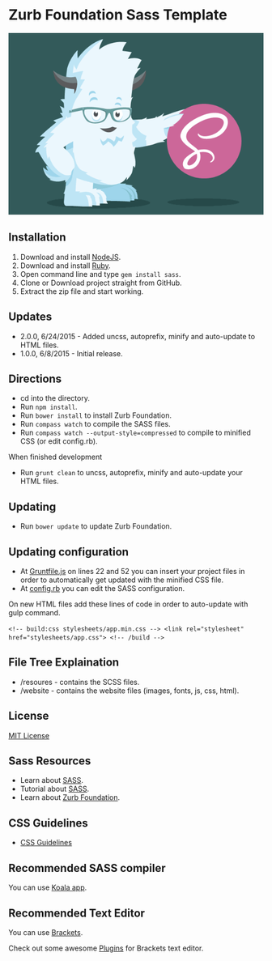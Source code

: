 # Zurb Foundation Sass Template

![Zurb Foundation Sass Template](website/images/zurbsass.png)

## Installation
1. Download and install [NodeJS](https://nodejs.org/).
2. Download and install [Ruby](https://www.ruby-lang.org/en/).
3. Open command line and type `gem install sass`.
4. Clone or Download project straight from GitHub.
5. Extract the zip file and start working.

## Updates
* 2.0.0, 6/24/2015 - Added uncss, autoprefix, minify and auto-update to HTML files.
* 1.0.0, 6/8/2015 - Initial release.

## Directions
* cd into the directory.
* Run `npm install`.
* Run `bower install` to install Zurb Foundation.
* Run `compass watch` to compile the SASS files.
* Run `compass watch --output-style=compressed` to compile to minified CSS (or edit config.rb).

When finished development
* Run `grunt clean` to uncss, autoprefix, minify and auto-update your HTML files.

## Updating
* Run `bower update` to update Zurb Foundation.

## Updating configuration
* At [Gruntfile.js](https://github.com/GBratsos/Zurb-Foundation-SASS/blob/master/Gruntfile.js) on lines 22 and 52 you can insert your project files in order to automatically get updated with the minified CSS file.
* At [config.rb](https://github.com/GBratsos/Zurb-Foundation-SASS/blob/master/config.rb) you can edit the SASS configuration.

On new HTML files add these lines of code in order to auto-update with gulp command.

`<!-- build:css stylesheets/app.min.css -->
    <link rel="stylesheet" href="stylesheets/app.css">
    <!-- /build -->`

## File Tree Explaination
* /resoures - contains the SCSS files.
* /website - contains the website files (images, fonts, js, css, html).

## License
[MIT License](LICENSE)

## Sass Resources
* Learn about [SASS](http://sass-lang.com/guide).
* Tutorial about [SASS](http://leveluptuts.com/tutorials/sass-tutorials).
* Learn about [Zurb Foundation](http://foundation.zurb.com/).

## CSS Guidelines
* [CSS Guidelines](http://cssguidelin.es/)

## Recommended SASS compiler
You can use [Koala app](http://koala-app.com/).

## Recommended Text Editor
You can use [Brackets](http://brackets.io/).

Check out some awesome [Plugins](https://github.com/GBratsos/brackets-zurb-foundation) for Brackets text editor.
